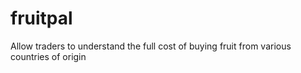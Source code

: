 # fruitpal
Allow traders to understand the full cost of buying fruit from various countries of origin
